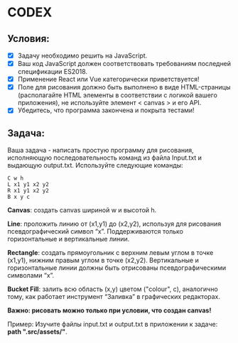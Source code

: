 # CODEX

## Условия:

- [x] Задачу необходимо решить на JavaScript.
- [x] Ваш код JavaScript должен соответствовать требованиям последней спецификации ES2018.
- [x] Применение React или Vue категорически приветствуется!
- [x] Поле для рисования должно быть выполнено в виде HTML-страницы (располагайте HTML элементы в соответствии с логикой вашего приложения), не используйте элемент < canvas > и его API.
- [x] Убедитесь, что программа закончена и покрыта тестами!
  
## Задача:

Ваша задача - написать простую программу для рисования, исполняющую последовательность команд из файла Input.txt и выдающую output.txt. Используйте следующие команды:

    C w h
    L x1 y1 x2 y2
    R x1 y1 x2 y2
    B x y c

**Canvas**: создать canvas шириной w и высотой h.

**Line**: проложить линию от (x1,y1) до (x2,y2), используя для рисования псевдографический символ “x”. Поддерживаются только горизонтальные и вертикальные линии.

**Rectangle**: создать прямоугольник с верхним левым углом в точке (x1,y1), нижним правым углом в точке (x2,y2). Вертикальные и горизонтальные линии должны быть отрисованы псевдографическими символами “x”.

**Bucket Fill**: залить всю область (x,y) цветом ("colour", c), аналогично тому, как работает инструмент “Заливка” в графических редакторах.

**Важно: рисовать можно только при условии, что создан canvas!**

Пример: Изучите файлы input.txt и output.txt в приложении к задаче: **path ".src/assets/"**.
